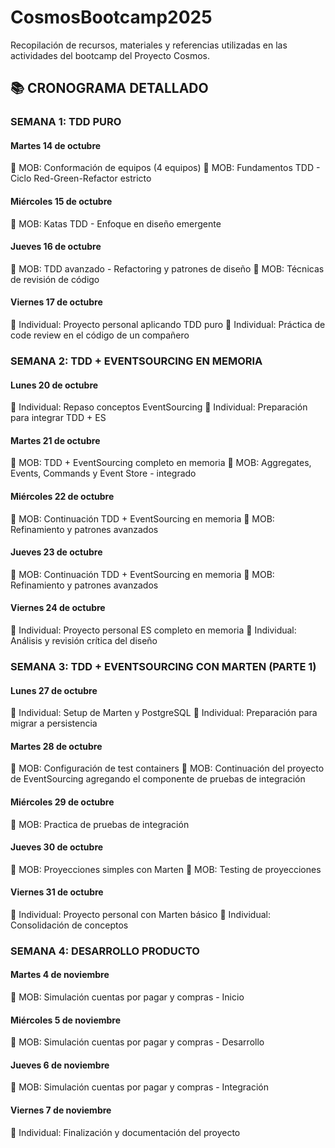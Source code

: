 # CosmosBootcamp2025
Recopilación de recursos, materiales y referencias utilizadas en las actividades del bootcamp del Proyecto Cosmos.

## 📚 CRONOGRAMA DETALLADO
### SEMANA 1: TDD PURO 
#### Martes 14 de octubre

👥 MOB: Conformación de equipos (4 equipos)
👥 MOB: Fundamentos TDD - Ciclo Red-Green-Refactor estricto

#### Miércoles 15 de octubre

👥 MOB: Katas TDD - Enfoque en diseño emergente

#### Jueves 16 de octubre

👥 MOB: TDD avanzado - Refactoring y patrones de diseño
👥 MOB: Técnicas de revisión de código

#### Viernes 17 de octubre

🔧 Individual: Proyecto personal aplicando TDD puro
🔧 Individual: Práctica de code review en el código de un compañero


### SEMANA 2: TDD + EVENTSOURCING EN MEMORIA 
#### Lunes 20 de octubre

🔧 Individual: Repaso conceptos EventSourcing
🔧 Individual: Preparación para integrar TDD + ES

#### Martes 21 de octubre

👥 MOB: TDD + EventSourcing completo en memoria
👥 MOB: Aggregates, Events, Commands y Event Store - integrado

#### Miércoles 22 de octubre

👥 MOB: Continuación TDD + EventSourcing en memoria
👥 MOB: Refinamiento y patrones avanzados

#### Jueves 23 de octubre

👥 MOB: Continuación TDD + EventSourcing en memoria
👥 MOB: Refinamiento y patrones avanzados

#### Viernes 24 de octubre

🔧 Individual: Proyecto personal ES completo en memoria
🔧 Individual: Análisis y revisión crítica del diseño


### SEMANA 3: TDD + EVENTSOURCING CON MARTEN (PARTE 1) 
#### Lunes 27 de octubre

🔧 Individual: Setup de Marten y PostgreSQL
🔧 Individual: Preparación para migrar a persistencia

#### Martes 28 de octubre

👥 MOB: Configuración de test containers
👥 MOB: Continuación del proyecto de EventSourcing agregando el componente de pruebas de integración

#### Miércoles 29 de octubre

👥 MOB: Practica de pruebas de integración

#### Jueves 30 de octubre

👥 MOB: Proyecciones simples con Marten
👥 MOB: Testing de proyecciones

#### Viernes 31 de octubre

🔧 Individual: Proyecto personal con Marten básico
🔧 Individual: Consolidación de conceptos


### SEMANA 4: DESARROLLO PRODUCTO 
#### Martes 4 de noviembre

👥 MOB: Simulación cuentas por pagar y compras - Inicio

#### Miércoles 5 de noviembre

👥 MOB: Simulación cuentas por pagar y compras - Desarrollo

#### Jueves 6 de noviembre

👥 MOB: Simulación cuentas por pagar y compras - Integración

#### Viernes 7 de noviembre

🔧 Individual: Finalización y documentación del proyecto